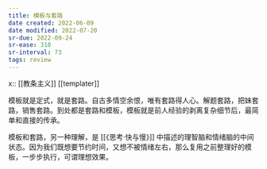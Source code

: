 ```yaml
---
title: 模板与套路
date created: 2022-06-09
date modified: 2022-07-20
sr-due: 2022-09-24
sr-ease: 310
sr-interval: 73
tags: review
---
```


x:: [[教条主义]] [[templater]]

模板就是定式，就是套路。自古多情空余恨，唯有套路得人心。解题套路，把妹套路，销售套路。到处都是套路和模板，模板就是前人经验的剥离复杂细节后，最简单和直接的传承。

模板和套路，另一种理解，是 [[《思考·快与慢》]] 中描述的理智脑和情绪脑的中间状态。因为我们既想要节约时间，又想不被情绪左右，那么复用之前整理好的模板，一步步执行，可谓理想效果。
